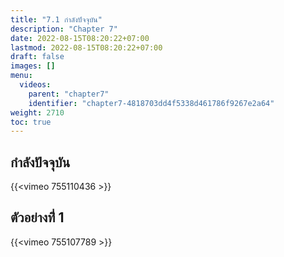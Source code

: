 ```yaml
---
title: "7.1 กำลังปัจจุบัน"
description: "Chapter 7"
date: 2022-08-15T08:20:22+07:00
lastmod: 2022-08-15T08:20:22+07:00
draft: false
images: []
menu:
  videos:
    parent: "chapter7"
    identifier: "chapter7-4818703dd4f5338d461786f9267e2a64"
weight: 2710
toc: true
---
```


## กำลังปัจจุบัน
{{<vimeo 755110436 >}}

## ตัวอย่างที่่ 1
{{<vimeo 755107789 >}}

